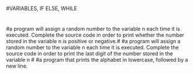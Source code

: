 #VARIABLES, IF ELSE, WHILE
#
#
#a program will assign a random number to the variable n each time it is executed. Complete the source code in order to print whether the number stored in the variable n is positive or negative.#
#a  program will assign a random number to the variable n each time it is executed. Complete the source code in order to print the last digit of the number stored in the variable n #
#a program that prints the alphabet in lowercase, followed by a new line.
